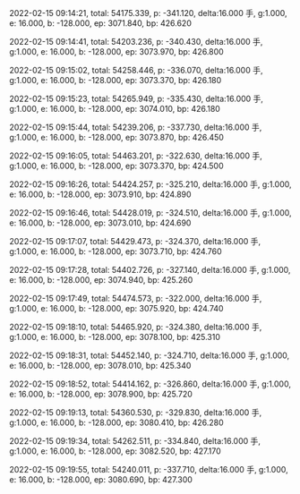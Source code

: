 2022-02-15 09:14:21, total: 54175.339, p: -341.120, delta:16.000 手, g:1.000, e: 16.000, b: -128.000, ep: 3071.840, bp: 426.620

2022-02-15 09:14:41, total: 54203.236, p: -340.430, delta:16.000 手, g:1.000, e: 16.000, b: -128.000, ep: 3073.970, bp: 426.800

2022-02-15 09:15:02, total: 54258.446, p: -336.070, delta:16.000 手, g:1.000, e: 16.000, b: -128.000, ep: 3073.370, bp: 426.180

2022-02-15 09:15:23, total: 54265.949, p: -335.430, delta:16.000 手, g:1.000, e: 16.000, b: -128.000, ep: 3074.010, bp: 426.180

2022-02-15 09:15:44, total: 54239.206, p: -337.730, delta:16.000 手, g:1.000, e: 16.000, b: -128.000, ep: 3073.870, bp: 426.450

2022-02-15 09:16:05, total: 54463.201, p: -322.630, delta:16.000 手, g:1.000, e: 16.000, b: -128.000, ep: 3073.370, bp: 424.500

2022-02-15 09:16:26, total: 54424.257, p: -325.210, delta:16.000 手, g:1.000, e: 16.000, b: -128.000, ep: 3073.910, bp: 424.890

2022-02-15 09:16:46, total: 54428.019, p: -324.510, delta:16.000 手, g:1.000, e: 16.000, b: -128.000, ep: 3073.010, bp: 424.690

2022-02-15 09:17:07, total: 54429.473, p: -324.370, delta:16.000 手, g:1.000, e: 16.000, b: -128.000, ep: 3073.710, bp: 424.760

2022-02-15 09:17:28, total: 54402.726, p: -327.140, delta:16.000 手, g:1.000, e: 16.000, b: -128.000, ep: 3074.940, bp: 425.260

2022-02-15 09:17:49, total: 54474.573, p: -322.000, delta:16.000 手, g:1.000, e: 16.000, b: -128.000, ep: 3075.920, bp: 424.740

2022-02-15 09:18:10, total: 54465.920, p: -324.380, delta:16.000 手, g:1.000, e: 16.000, b: -128.000, ep: 3078.100, bp: 425.310

2022-02-15 09:18:31, total: 54452.140, p: -324.710, delta:16.000 手, g:1.000, e: 16.000, b: -128.000, ep: 3078.010, bp: 425.340

2022-02-15 09:18:52, total: 54414.162, p: -326.860, delta:16.000 手, g:1.000, e: 16.000, b: -128.000, ep: 3078.900, bp: 425.720

2022-02-15 09:19:13, total: 54360.530, p: -329.830, delta:16.000 手, g:1.000, e: 16.000, b: -128.000, ep: 3080.410, bp: 426.280

2022-02-15 09:19:34, total: 54262.511, p: -334.840, delta:16.000 手, g:1.000, e: 16.000, b: -128.000, ep: 3082.520, bp: 427.170

2022-02-15 09:19:55, total: 54240.011, p: -337.710, delta:16.000 手, g:1.000, e: 16.000, b: -128.000, ep: 3080.690, bp: 427.300